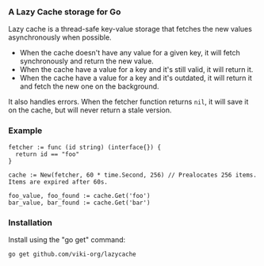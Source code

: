 ### A Lazy Cache storage for Go

Lazy cache is a thread-safe key-value storage that fetches the new values asynchronously when possible.

* When the cache doesn't have any value for a given key, it will fetch synchronously and return the new value.
* When the cache have a value for a key and it's still valid, it will return it.
* When the cache have a value for a key and it's outdated, it will return it and fetch the new one on the background.

It also handles errors. When the fetcher function returns `nil`, it will save it on the cache, but will never return a stale version.

### Example

    fetcher := func (id string) (interface{}) {
      return id == "foo"
    }

    cache := New(fetcher, 60 * time.Second, 256) // Prealocates 256 items. Items are expired after 60s.

    foo_value, foo_found := cache.Get('foo')
    bar_value, bar_found := cache.Get('bar')


### Installation
Install using the "go get" command:

    go get github.com/viki-org/lazycache
